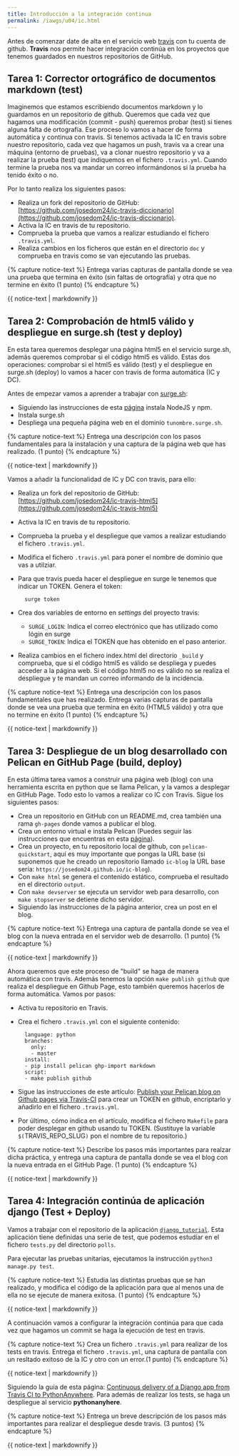 ```yaml
---
title: Introducción a la integración continua
permalink: /iawgs/u04/ic.html
---
```


Antes de comenzar date de alta en el servicio web [travis](https://travis-ci.org/) con tu cuenta de github. **Travis** nos permite hacer integración continúa en los proyectos que tenemos guardados en nuestros repositorios de GitHub.

## Tarea 1: Corrector ortográfico de documentos markdown (test)

Imaginemos que estamos escribiendo documentos markdown y lo guardamos en un repositorio de github. Queremos que cada vez que hagamos una modificación (commit - push) queremos probar (test) si tienes alguna falta de ortografía. Ese proceso lo vamos a hacer de forma automática y continua con travis. Si tenemos activada la IC en travis sobre nuestro repositorio, cada vez que hagamos un push, travis va a crear una máquina (entorno de pruebas), va a clonar nuestro repositorio y va a realizar la prueba (test) que indiquemos en el fichero `.travis.yml`. Cuando termine la prueba nos va mandar un correo informándonos si la prueba ha tenido éxito o no.

Por lo tanto realiza los siguientes pasos:

* Realiza un fork del repositorio de GitHub: [https://github.com/josedom24/ic-travis-diccionario](https://github.com/josedom24/ic-travis-diccionario).
* Activa la IC en travis de tu repositorio.
* Comprueba la prueba que vamos a realizar estudiando el fichero `.travis.yml`.
* Realiza cambios en los ficheros que están en el directorio `doc` y comprueba en travis como se van ejecutando las pruebas.


{% capture notice-text %}
Entrega varias capturas de pantalla donde se vea una prueba que termina en éxito (sin faltas de ortografía) y otra que no termine en éxito (1 punto)
{% endcapture %}<div class="notice--info">{{ notice-text | markdownify }}</div>

## Tarea 2: Comprobación de html5 válido y despliegue en surge.sh (test y deploy)

En esta tarea queremos desplegar una página html5 en el servicio surge.sh, además queremos comprobar si el código html5 es válido. Estas dos operaciones: comprobar si el html5 es válido (test) y el despliegue en surge.sh (deploy) lo vamos a hacer con travis de forma automática (IC y DC).

Antes de empezar vamos a aprender a trabajar con [surge.sh](http://surge.sh/):

* Siguiendo las instrucciones de esta [página](https://linuxconfig.org/how-to-install-nodejs-on-debian-9-stretch-linux) instala NodeJS y npm.
* Instala surge.sh
* Despliega una pequeña página web en el dominio `tunombre.surge.sh`.

{% capture notice-text %}
Entrega una descripción con los pasos fundamentales para la instalación y una captura de la página web que has realizado. (1 punto)
{% endcapture %}<div class="notice--info">{{ notice-text | markdownify }}</div>

Vamos a añadir la funcionalidad de IC y DC con travis, para ello:

* Realiza un fork del repositorio de GitHub: [https://github.com/josedom24/ic-travis-html5](https://github.com/josedom24/ic-travis-html5)
* Activa la IC en travis de tu repositorio.
* Comprueba la prueba y el despliegue que vamos a realizar estudiando el fichero `.travis.yml`.
* Modifica el fichero `.travis.yml` para poner el nombre de dominio que vas a utilziar.
* Para que travis pueda hacer el despliegue en surge le tenemos que indicar un TOKEN. Genera el token:
	
		surge token

* Crea dos variables de entorno en *settings* del proyecto travis:
	
    * `SURGE_LOGIN`: Indica el correo electrónico que has utilizado como lógin en surge
    * `SURGE_TOKEN`: Indica el TOKEN que has obtenido en el paso anterior.

* Realiza cambios en el fichero index.html del directorio `_build` y comprueba, que si el código html5 es válido se despliega y puedes acceder a la página web. Si el código html5 no es válido no se realiza el despliegue y te mandan un correo informando de la incidencia.

{% capture notice-text %}
Entrega una descripción con los pasos fundamentales que has realizado. Entrega varias capturas de pantalla donde se vea una prueba que termina en éxito (HTML5 válido) y otra que no termine en éxito (1 punto)
{% endcapture %}<div class="notice--info">{{ notice-text | markdownify }}</div>

## Tarea 3: Despliegue de un blog desarrollado con Pelican en GitHub Page (build, deploy)

En esta última tarea vamos a construir una página web (blog) con una herramienta escrita en python que se llama Pelican, y la vamos a desplegar en GitHub Page. Todo esto lo vamos a realizar co IC con Travis. Sigue los siguientes pasos:

* Crea un repositorio en GitHub con un README.md, crea también una rama `gh-pages` donde vamos  a publicar el blog.
* Crea un entorno virtual e instala Pelican (Puedes seguir las instrucciones que encuentras en esta [página](https://www.fullstackpython.com/blog/generating-static-websites-pelican-jinja2-markdown.html)). 
* Crea un proyecto, en tu repositorio local de github, con `pelican-quickstart`, aquí es muy importante que pongas la URL base (si suponemos que he creado un repositorio llamado `ic-blog` la URL base sería: `https://josedom24.github.io/ic-blog`).
* Con `make html` se genera el contenido estático, comprueba el resultado en el directorio `output`.
* Con `make devserver` se ejecuta un servidor web para desarrollo, con `make stopserver` se detiene dicho servidor.
* Siguiendo las instrucciones de la página anterior, crea un post en el blog.

{% capture notice-text %}
Entrega una captura de pantalla donde se vea el blog con la nueva entrada en el servidor web de desarrollo. (1 punto)
{% endcapture %}<div class="notice--info">{{ notice-text | markdownify }}</div>

Ahora queremos que este proceso de "build" se haga de manera automática con travis. Además tenemos la opción `make publish github` que realiza el despliegue en Github Page, esto también queremos hacerlos de forma automática. Vamos por pasos:

* Activa tu repositorio en Travis.
* Crea el fichero `.travis.yml` con el siguiente contenido:

		language: python
		branches:
		  only:
		  - master
		install:
		- pip install pelican ghp-import markdown
		script:
		- make publish github

* Sigue las instrucciones de este artículo: [Publish your Pelican blog on Github pages via Travis-CI](http://blog.mathieu-leplatre.info/publish-your-pelican-blog-on-github-pages-via-travis-ci.html) para crear un TOKEN en github, encriptarlo y añadirlo en el fichero `.travis.yml`.
* Por último, cómo indica en el artículo, modifica el fichero `Makefile` para poder desplegar en github usando tu TOKEN. (Sustituye la variable `$(`TRAVIS_REPO_SLUG`)` pon el nombre de tu repositorio.)

{% capture notice-text %}
Describe los pasos más importantes para realzar dicha práctica, y entrega una captura de pantalla donde se vea el blog con la nueva entrada en el GitHub Page. (1 punto)
{% endcapture %}<div class="notice--info">{{ notice-text | markdownify }}</div>

## Tarea 4: Integración continúa de aplicación django (Test + Deploy)

Vamos a trabajar con el repositorio de la aplicación [`django_tutorial`](https://github.com/josedom24/django_tutorial). Esta aplicación tiene definidas una serie de test, que podemos estudiar en el fichero `tests.py` del directorio `polls`.

Para ejecutar las pruebas unitarias, ejecutamos la instrucción `python3 manage.py test`.

{% capture notice-text %}
Estudia las distintas pruebas que se han realizado, y modifica el código de la aplicación para que al menos una de ella no se ejecute de manera exitosa. (1 punto)
{% endcapture %}<div class="notice--info">{{ notice-text | markdownify }}</div>

A continuación vamos a configurar la integración continúa para que cada vez que hagamos un commit se haga la ejecución de test en travis.

{% capture notice-text %}
Crea un fichero ``.travis.yml`` para realizar de los tests en travis. Entrega el fichero ``.travis.yml``, una captura de pantalla con un resltado exitoso de la IC y otro con un error.(1 punto)
{% endcapture %}<div class="notice--info">{{ notice-text | markdownify }}</div>

Siguiendo la guía de esta página: [Continuous delivery of a Django app from Travis CI to PythonAnywhere](https://flowfx.de/blog/continuous-delivery-of-a-django-app-from-travis-ci-to-pythonanywhere/). Para además de realizar los tests, se haga un despliegue al servicio **pythonanyhere**.

{% capture notice-text %}
Entrega un breve descripción de los pasos más importantes para realizar el despliegue desde travis. (3 puntos)
{% endcapture %}<div class="notice--info">{{ notice-text | markdownify }}</div>

